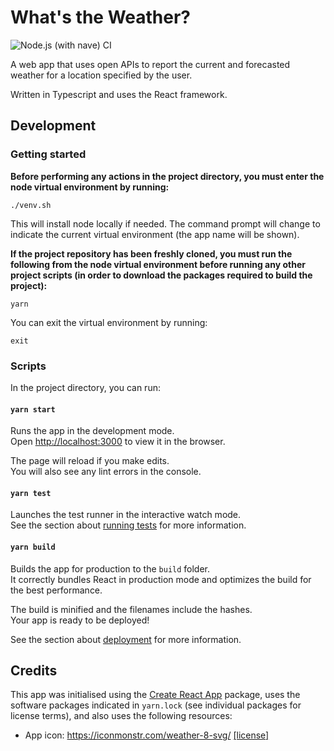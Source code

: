 # What's the Weather?

![Node.js (with nave) CI](https://github.com/davey3000/whats-the-weather/workflows/Node.js%20(with%20nave)%20CI/badge.svg?branch=master)

A web app that uses open APIs to report the current and forecasted weather for
a location specified by the user.

Written in Typescript and uses the React framework.


## Development

### Getting started

**Before performing any actions in the project directory, you must enter the node
virtual environment by running:**

`./venv.sh`

This will install node locally if needed.  The command prompt will change to
indicate the current virtual environment (the app name will be shown).

**If the project repository has been freshly cloned, you must run the following
from the node virtual environment before running any other project scripts
(in order to download the packages required to build the project):**

`yarn`

You can exit the virtual environment by running:

`exit`

### Scripts

In the project directory, you can run:

#### `yarn start`

Runs the app in the development mode.<br />
Open [http://localhost:3000](http://localhost:3000) to view it in the browser.

The page will reload if you make edits.<br />
You will also see any lint errors in the console.

#### `yarn test`

Launches the test runner in the interactive watch mode.<br />
See the section about [running tests](https://facebook.github.io/create-react-app/docs/running-tests) for more information.

#### `yarn build`

Builds the app for production to the `build` folder.<br />
It correctly bundles React in production mode and optimizes the build for the best performance.

The build is minified and the filenames include the hashes.<br />
Your app is ready to be deployed!

See the section about [deployment](https://facebook.github.io/create-react-app/docs/deployment) for more information.


## Credits

This app was initialised using the [Create React App](https://github.com/facebook/create-react-app)
package, uses the software packages indicated in `yarn.lock` (see individual
packages for license terms), and also uses the following resources:

* App icon: https://iconmonstr.com/weather-8-svg/ [[license]](https://iconmonstr.com/license/)
